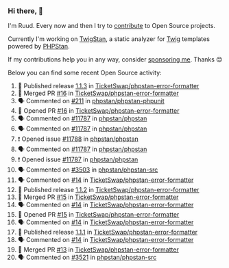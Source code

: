 ### Hi there, 👋

I'm Ruud. Every now and then I try to [contribute](https://github.com/pulls?q=+is%3Apr+author%3Aruudk+archived%3Afalse+is%3Apublic+) to Open Source projects.

Currently I'm working on [TwigStan](https://github.com/twigstan), a static analyzer for [Twig](https://twig.symfony.com/) templates powered by [PHPStan](https://phpstan.org/).

If my contributions help you in any way, consider [sponsoring me](https://github.com/sponsors/ruudk). Thanks 😊

Below you can find some recent Open Source activity:

<!--START_SECTION:activity-->
1. 🚀 Published release [1.1.3](https://github.com/TicketSwap/phpstan-error-formatter/releases/tag/1.1.3) in [TicketSwap/phpstan-error-formatter](https://github.com/TicketSwap/phpstan-error-formatter)
2. 🎉 Merged PR [#16](https://github.com/TicketSwap/phpstan-error-formatter/pull/16) in [TicketSwap/phpstan-error-formatter](https://github.com/TicketSwap/phpstan-error-formatter)
3. 🗣 Commented on [#211](https://github.com/phpstan/phpstan-phpunit/issues/211#issuecomment-2391226376) in [phpstan/phpstan-phpunit](https://github.com/phpstan/phpstan-phpunit)
4. 💪 Opened PR [#16](https://github.com/TicketSwap/phpstan-error-formatter/pull/16) in [TicketSwap/phpstan-error-formatter](https://github.com/TicketSwap/phpstan-error-formatter)
5. 🗣 Commented on [#11787](https://github.com/phpstan/phpstan/issues/11787#issuecomment-2390680143) in [phpstan/phpstan](https://github.com/phpstan/phpstan)
6. 🗣 Commented on [#11787](https://github.com/phpstan/phpstan/issues/11787#issuecomment-2390664018) in [phpstan/phpstan](https://github.com/phpstan/phpstan)
7. ❗ Opened issue [#11788](https://github.com/phpstan/phpstan/issues/11788) in [phpstan/phpstan](https://github.com/phpstan/phpstan)
8. 🗣 Commented on [#11787](https://github.com/phpstan/phpstan/issues/11787#issuecomment-2390648771) in [phpstan/phpstan](https://github.com/phpstan/phpstan)
9. ❗ Opened issue [#11787](https://github.com/phpstan/phpstan/issues/11787) in [phpstan/phpstan](https://github.com/phpstan/phpstan)
10. 🗣 Commented on [#3503](https://github.com/phpstan/phpstan-src/pull/3503#issuecomment-2388686417) in [phpstan/phpstan-src](https://github.com/phpstan/phpstan-src)
11. 🗣 Commented on [#14](https://github.com/TicketSwap/phpstan-error-formatter/pull/14#issuecomment-2387829360) in [TicketSwap/phpstan-error-formatter](https://github.com/TicketSwap/phpstan-error-formatter)
12. 🚀 Published release [1.1.2](https://github.com/TicketSwap/phpstan-error-formatter/releases/tag/1.1.2) in [TicketSwap/phpstan-error-formatter](https://github.com/TicketSwap/phpstan-error-formatter)
13. 🎉 Merged PR [#15](https://github.com/TicketSwap/phpstan-error-formatter/pull/15) in [TicketSwap/phpstan-error-formatter](https://github.com/TicketSwap/phpstan-error-formatter)
14. 🗣 Commented on [#14](https://github.com/TicketSwap/phpstan-error-formatter/pull/14#issuecomment-2387821197) in [TicketSwap/phpstan-error-formatter](https://github.com/TicketSwap/phpstan-error-formatter)
15. 💪 Opened PR [#15](https://github.com/TicketSwap/phpstan-error-formatter/pull/15) in [TicketSwap/phpstan-error-formatter](https://github.com/TicketSwap/phpstan-error-formatter)
16. 🗣 Commented on [#14](https://github.com/TicketSwap/phpstan-error-formatter/pull/14#issuecomment-2387753470) in [TicketSwap/phpstan-error-formatter](https://github.com/TicketSwap/phpstan-error-formatter)
17. 🚀 Published release [1.1.1](https://github.com/TicketSwap/phpstan-error-formatter/releases/tag/1.1.1) in [TicketSwap/phpstan-error-formatter](https://github.com/TicketSwap/phpstan-error-formatter)
18. 🗣 Commented on [#14](https://github.com/TicketSwap/phpstan-error-formatter/pull/14#issuecomment-2387746020) in [TicketSwap/phpstan-error-formatter](https://github.com/TicketSwap/phpstan-error-formatter)
19. 🎉 Merged PR [#13](https://github.com/TicketSwap/phpstan-error-formatter/pull/13) in [TicketSwap/phpstan-error-formatter](https://github.com/TicketSwap/phpstan-error-formatter)
20. 🗣 Commented on [#3521](https://github.com/phpstan/phpstan-src/pull/3521#issuecomment-2387735796) in [phpstan/phpstan-src](https://github.com/phpstan/phpstan-src)
<!--END_SECTION:activity-->
